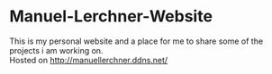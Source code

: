 # Manuel-Lerchner-Website

This is my personal website and a place for me to share some of the projects i am working on.\
Hosted on http://manuellerchner.ddns.net/
